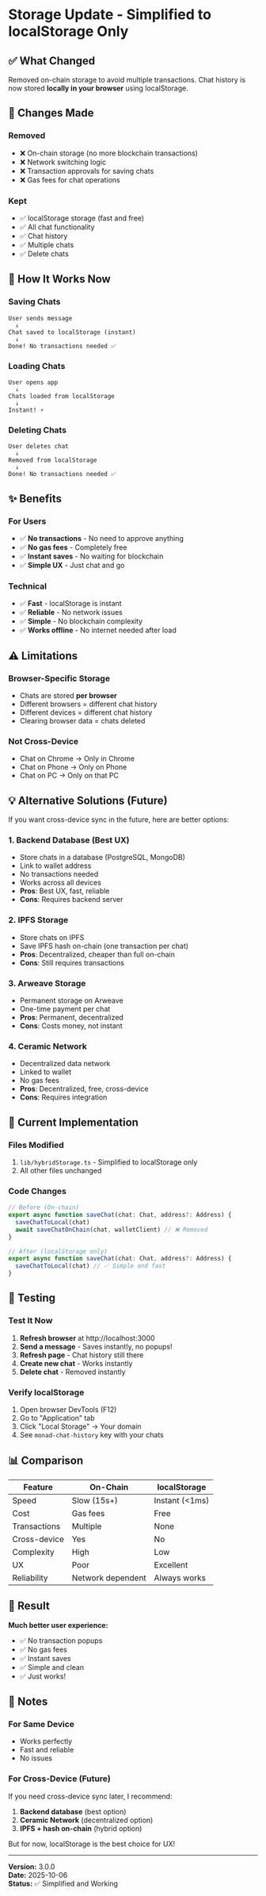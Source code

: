 # Storage Update - Simplified to localStorage Only

## ✅ What Changed

Removed on-chain storage to avoid multiple transactions. Chat history is now stored **locally in your browser** using localStorage.

## 🔧 Changes Made

### Removed
- ❌ On-chain storage (no more blockchain transactions)
- ❌ Network switching logic
- ❌ Transaction approvals for saving chats
- ❌ Gas fees for chat operations

### Kept
- ✅ localStorage storage (fast and free)
- ✅ All chat functionality
- ✅ Chat history
- ✅ Multiple chats
- ✅ Delete chats

## 📝 How It Works Now

### Saving Chats
```
User sends message
  ↓
Chat saved to localStorage (instant)
  ↓
Done! No transactions needed ✅
```

### Loading Chats
```
User opens app
  ↓
Chats loaded from localStorage
  ↓
Instant! ⚡
```

### Deleting Chats
```
User deletes chat
  ↓
Removed from localStorage
  ↓
Done! No transactions needed ✅
```

## ✨ Benefits

### For Users
- ✅ **No transactions** - No need to approve anything
- ✅ **No gas fees** - Completely free
- ✅ **Instant saves** - No waiting for blockchain
- ✅ **Simple UX** - Just chat and go

### Technical
- ✅ **Fast** - localStorage is instant
- ✅ **Reliable** - No network issues
- ✅ **Simple** - No blockchain complexity
- ✅ **Works offline** - No internet needed after load

## ⚠️ Limitations

### Browser-Specific Storage
- Chats are stored **per browser**
- Different browsers = different chat history
- Different devices = different chat history
- Clearing browser data = chats deleted

### Not Cross-Device
- Chat on Chrome → Only in Chrome
- Chat on Phone → Only on Phone
- Chat on PC → Only on that PC

## 💡 Alternative Solutions (Future)

If you want cross-device sync in the future, here are better options:

### 1. Backend Database (Best UX)
- Store chats in a database (PostgreSQL, MongoDB)
- Link to wallet address
- No transactions needed
- Works across all devices
- **Pros**: Best UX, fast, reliable
- **Cons**: Requires backend server

### 2. IPFS Storage
- Store chats on IPFS
- Save IPFS hash on-chain (one transaction per chat)
- **Pros**: Decentralized, cheaper than full on-chain
- **Cons**: Still requires transactions

### 3. Arweave Storage
- Permanent storage on Arweave
- One-time payment per chat
- **Pros**: Permanent, decentralized
- **Cons**: Costs money, not instant

### 4. Ceramic Network
- Decentralized data network
- Linked to wallet
- No gas fees
- **Pros**: Decentralized, free, cross-device
- **Cons**: Requires integration

## 🎯 Current Implementation

### Files Modified
1. `lib/hybridStorage.ts` - Simplified to localStorage only
2. All other files unchanged

### Code Changes
```typescript
// Before (On-chain)
export async function saveChat(chat: Chat, address?: Address) {
  saveChatToLocal(chat)
  await saveChatOnChain(chat, walletClient) // ❌ Removed
}

// After (localStorage only)
export async function saveChat(chat: Chat, address?: Address) {
  saveChatToLocal(chat) // ✅ Simple and fast
}
```

## 🧪 Testing

### Test It Now
1. **Refresh browser** at http://localhost:3000
2. **Send a message** - Saves instantly, no popups!
3. **Refresh page** - Chat history still there
4. **Create new chat** - Works instantly
5. **Delete chat** - Removed instantly

### Verify localStorage
1. Open browser DevTools (F12)
2. Go to "Application" tab
3. Click "Local Storage" → Your domain
4. See `monad-chat-history` key with your chats

## 📊 Comparison

| Feature | On-Chain | localStorage |
|---------|----------|--------------|
| Speed | Slow (15s+) | Instant (<1ms) |
| Cost | Gas fees | Free |
| Transactions | Multiple | None |
| Cross-device | Yes | No |
| Complexity | High | Low |
| UX | Poor | Excellent |
| Reliability | Network dependent | Always works |

## 🚀 Result

**Much better user experience:**
- ✅ No transaction popups
- ✅ No gas fees
- ✅ Instant saves
- ✅ Simple and clean
- ✅ Just works!

## 📝 Notes

### For Same Device
- Works perfectly
- Fast and reliable
- No issues

### For Cross-Device (Future)
If you need cross-device sync later, I recommend:
1. **Backend database** (best option)
2. **Ceramic Network** (decentralized option)
3. **IPFS + hash on-chain** (hybrid option)

But for now, localStorage is the best choice for UX!

---

**Version:** 3.0.0  
**Date:** 2025-10-06  
**Status:** ✅ Simplified and Working

